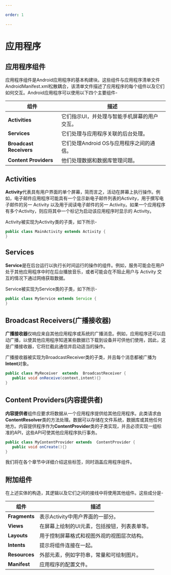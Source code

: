 ```yaml
---
 
order: 1
 
---
```

# 应用程序

## 应用程序组件

应用程序组件是Android应用程序的基本构建块。这些组件与应用程序清单文件AndroidManifest.xml松散耦合，该清单文件描述了应用程序的每个组件以及它们如何交互。Android应用程序可以使用以下四个主要组件-

| 组件                    | 描述                                         |
| ----------------------- | -------------------------------------------- |
| **Activities**          | 它们指示UI，并处理与智能手机屏幕的用户交互。 |
| **Services**            | 它们处理与应用程序关联的后台处理。           |
| **Broadcast Receivers** | 它们处理Android OS与应用程序之间的通信。     |
| **Content Providers**   | 他们处理数据和数据库管理问题。               |

## Activities

**Activity**代表具有用户界面的单个屏幕，简而言之，活动在屏幕上执行操作。例如，电子邮件应用程序可能具有一个显示新电子邮件列表的Activity，用于撰写电子邮件的另一 Activity 以及用于阅读电子邮件的另一 Activity。如果一个应用程序有多个Activity，则应将其中一个标记为启动该应用程序时显示的 Activity。

Activity被实现为Activity类的子类，如下所示-

```java
public class MainActivity extends Activity { 
}
```



## Services

**Service**是在后台运行以执行长时间运行的操作的组件。例如，服务可能会在用户处于其他应用程序中时在后台播放音乐，或者可能会在不阻止用户与 Activity 交互的情况下通过网络获取数据。

Service被实现为Service类的子类，如下所示-

```java
public class MyService extends Service {
}
```



## Broadcast Receivers(广播接收器)

**广播接收器**仅响应来自其他应用程序或系统的广播消息。例如，应用程序还可以启动广播，以使其他应用程序知道某些数据已下载到设备并可供他们使用，因此，这是广播接收器，它将拦截此通信并启动适当的操作。

广播接收器被实现为BroadcastReceiver类的子类，并且每个消息都被广播为**Intent**对象。

```java
public class MyReceiver  extends  BroadcastReceiver {
   public void onReceive(context,intent){}
}
```



## Content Providers(内容提供者)

**内容提供者**组件应要求将数据从一个应用程序提供给其他应用程序。此类请求由**ContentResolver**类的方法处理。数据可以存储在文件系统，数据库或其他任何地方。内容提供程序作为**ContentProvider**类的子类实现，并且必须实现一组标准的API，这些API可使其他应用程序执行事务。

```java
public class MyContentProvider extends  ContentProvider {
   public void onCreate(){}
}
```



我们将在各个章节中详细介绍这些标签，同时涵盖应用程序组件。

## 附加组件

在上述实体的构造，其逻辑以及它们之间的接线中将使用其他组件。这些成分是-

| 组件          | 描述                                         |
| ------------- | -------------------------------------------- |
| **Fragments** | 表示Activity中用户界面的一部分。             |
| **Views**     | 在屏幕上绘制的UI元素，包括按钮，列表表单等。 |
| **Layouts**   | 用于控制屏幕格式和视图外观的视图层次结构。   |
| **Intents**   | 提示将组件连接在一起。                       |
| **Resources** | 外部元素，例如字符串，常量和可绘制图片。     |
| **Manifest**  | 应用程序的配置文件。                         |
